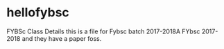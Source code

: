 # hellofybsc
FYBSc Class Details
this is a file for Fybsc batch 2017-2018A
FYbsc 2017-2018
and they have a paper foss.
